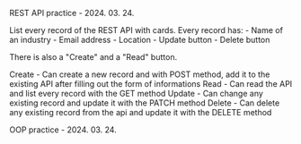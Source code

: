 REST API practice - 2024. 03. 24.

List every record of the REST API with cards.
Every record has:
    - Name of an industry
    - Email address
    - Location
    - Update button
    - Delete button

There is also a "Create" and a "Read" button.

Create - Can create a new record and with POST method, add it to the existing API after filling out the form of informations
Read - Can read the API and list every record with the GET method
Update - Can change any existing record and update it with the PATCH method
Delete - Can delete any existing record from the api and update it with the DELETE method

OOP practice - 2024. 03. 24.

